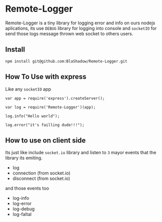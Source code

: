 # Remote-Logger

Remote-Logger is a tiny library for logging error and info on ours nodejs aplications, its use `DEBUG` library for logging into console and `socketIO` for send those logs message thrown web socket to others users.

Install
--
    npm install git@github.com:BlaShadow/Remote-Logger.git
    

How To Use with express
--
Like any `socketIO` app  

    var app = require('express').createServer();
    
    var log = require('Remote-Logger')(app);
    
    log.info("Hello world");
    
    log.error("it's failling dude!!!");
    
How to use on client side
--
Its just like include `socket.io` library and listen to `3` mayor events that the library its emiting.

* log
* connection (from socket.io)
* disconnect (from socket.io)

and those events too
* log-info
* log-error
* log-debug
* log-faltal
